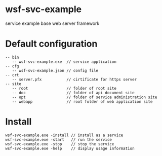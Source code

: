 # wsf-svc-example
service example base web server framework

# Default configuration
```
-- bin
   -- wsf-svc-example.exe  // service application
-- cfg
   -- wsf-svc-example.json // config file
-- crt
   -- server.pfx           // cirtificate for https server
-- site
   -- root                 // folder of root site
   -- doc                  // folder of api document site
   -- opt                  // folder of service administration site
   -- webapp               // root folder of web application site
 ```
   
# Install
```
wsf-svc-example.exe -install // install as a service
wsf-svc-example.exe -start   // run the service
wsf-svc-example.exe -stop    // stop the service
wsf-svc-example.exe -help    // display usage information
```
